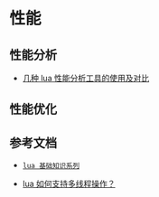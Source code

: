 
# 性能

## 性能分析

- [几种 lua 性能分析工具的使用及对比](https://www.jianshu.com/p/b226fb8d3729)

## 性能优化

## 参考文档

- [`lua 基础知识系列`](https://www.jianshu.com/u/8fad76e7e05c)

- [lua 如何支持多线程操作？](https://blog.csdn.net/xieyihua1994/article/details/80362345)
